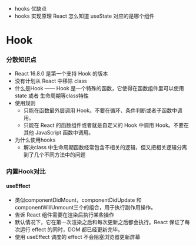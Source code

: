   - hooks 优缺点
  - hooks 实现原理
  React 怎么知道 useState 对应的是哪个组件

# Hook

### 分散知识点
- React 16.8.0 是第一个支持 Hook 的版本
- 没有计划从 React 中移除 class
- 什么是Hook —— Hook 是一个特殊的函数，它使得在函数组件里可以使用state 或者 生命周期等class特性
- 使用规则
  - 只能在函数最外层调用 Hook。不要在循环、条件判断或者子函数中调用。
  - 只能在 React 的函数组件或者就是自定义的 Hook 中调用 Hook。不要在其他 JavaScript 函数中调用。
- 为什么使用hooks
  - 解决class 中生命周期函数经常包含不相关的逻辑，但又把相关逻辑分离到了几个不同方法中的问题
### 内置Hook对比
#### useEffect
- 类似componentDidMount，componentDidUpdate 和 componentWillUnmount三个的组合，用于执行副作用操作。
- 告诉 React 组件需要在渲染后执行某些操作
- 默认情况下，它在第一次渲染之后和每次更新之后都会执行。React 保证了每次运行 effect 的同时，DOM 都已经更新完毕。
- 使用 useEffect 调度的 effect 不会阻塞浏览器更新屏幕